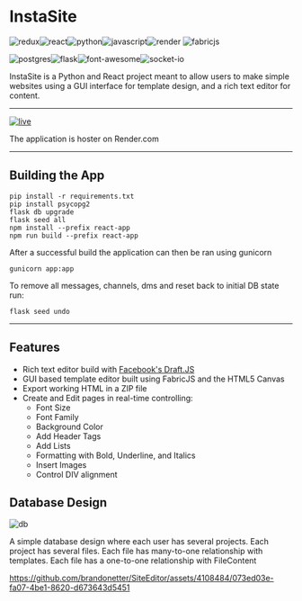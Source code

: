 
# InstaSite

![redux](https://img.shields.io/badge/Redux-593D88?style=for-the-badge&logo=redux&logoColor=whit)![react](https://img.shields.io/badge/React-20232A?style=for-the-badge&logo=react&logoColor=61DAFB)![python](https://img.shields.io/badge/Python-FFD43B?style=for-the-badge&logo=python&logoColor=blue)![javascript](https://img.shields.io/badge/JavaScript-323330?style=for-the-badge&logo=javascript&logoColor=F7DF1E)![render](https://img.shields.io/badge/Render-46E3B7?style=for-the-badge&logo=render&logoColor=white)
![fabricjs](https://shields.io/badge/-FabricJS-orange?style=for-the-badge)

![postgres](https://img.shields.io/badge/PostgreSQL-316192?style=for-the-badge&logo=postgresql&logoColor=white)![flask](https://img.shields.io/badge/Flask-000000?style=for-the-badge&logo=flask&logoColor=white)![font-awesome](https://img.shields.io/badge/Font_Awesome-339AF0?style=for-the-badge&logo=fontawesome&logoColor=white)![socket-io](https://img.shields.io/badge/Socket.io-010101?&style=for-the-badge&logo=Socket.io&logoColor=white)

InstaSite is a Python and React project meant to allow users to make simple websites using a GUI interface for template design, and a rich text editor for content.

---

[![live](https://shields.io/badge/-LIVE%20SITE-brightgreen/?style=for-the-badge)](http://instasite.onrender.com)

The application is hoster on Render.com

---

## Building the App

    pip install -r requirements.txt
    pip install psycopg2
    flask db upgrade
    flask seed all
    npm install --prefix react-app
    npm run build --prefix react-app

After a successful build the application can then be ran using gunicorn

    gunicorn app:app
To remove all messages, channels, dms and reset back to initial DB state run:

    flask seed undo

---



## Features

- Rich text editor build with [Facebook's Draft.JS](https://draftjs.org/)
- GUI based template editor built using FabricJS and the HTML5 Canvas
- Export working HTML in a ZIP file
- Create and Edit pages in real-time controlling:
    -  Font Size
    - Font Family
    - Background Color 
    - Add Header Tags
    - Add Lists
    - Formatting with Bold, Underline, and Italics
    - Insert Images
    - Control DIV alignment

## Database Design 
![db](https://user-images.githubusercontent.com/4108484/233222260-777b5b7e-1e87-4c18-844a-43e05fe423da.png)

A simple database design where each user has several projects. Each project has several files. Each file has many-to-one relationship with templates. Each file has a one-to-one relationship with FileContent



https://github.com/brandonetter/SiteEditor/assets/4108484/073ed03e-fa07-4be1-8620-d673643d5451

